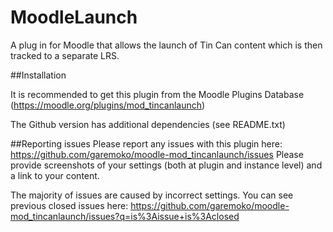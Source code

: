 MoodleLaunch
============

A plug in for Moodle that allows the launch of Tin Can content which is then tracked to a separate LRS. 

##Installation

It is recommended to get this plugin from the Moodle Plugins Database (https://moodle.org/plugins/mod_tincanlaunch)

The Github version has additional dependencies (see README.txt)

##Reporting issues
Please report any issues with this plugin here: https://github.com/garemoko/moodle-mod_tincanlaunch/issues
Please provide screenshots of your settings (both at plugin and instance level) and a link to your content. 

The majority of issues are caused by incorrect settings. You can see previous closed issues here: https://github.com/garemoko/moodle-mod_tincanlaunch/issues?q=is%3Aissue+is%3Aclosed

